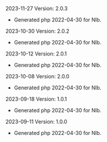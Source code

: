 2023-11-27 Version: 2.0.3
- Generated php 2022-04-30 for Nlb.

2023-10-30 Version: 2.0.2
- Generated php 2022-04-30 for Nlb.

2023-10-12 Version: 2.0.1
- Generated php 2022-04-30 for Nlb.

2023-10-08 Version: 2.0.0
- Generated php 2022-04-30 for Nlb.

2023-09-18 Version: 1.0.1
- Generated php 2022-04-30 for Nlb.

2023-09-11 Version: 1.0.0
- Generated php 2022-04-30 for Nlb.

